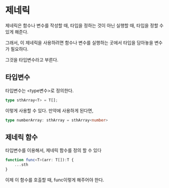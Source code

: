 # 제네릭

제네릭은 함수나 변수를 작성할 때, 타입을 정하는 것이 아닌 실행할 때, 타입을 정할 수 있게 해준다.

그래서, 이 제네릭을 사용하려면 함수나 변수를 실행하는 곳에서 타입을 담아놓을 변수가 필요하다.

그것을 타입변수라고 부른다.

## 타입변수

타입변수는 <type변수>로 정의한다.

```typescript
type sthArray<T> = T[];
```

이렇게 사용할 수 있다. 만약에 사용하게 된다면,

```typescript
type numberArray: sthArray = sthArray<number>
```

## 제네릭 함수

타입변수를 이용해서, 제네릭 함수를 정의 할 수 있다

```typescript
function func<T>(arr: T[]):T {
	...sth
}
```

이제 이 함수를 호출할 때, func<sth>이렇게 해주어야 한다.